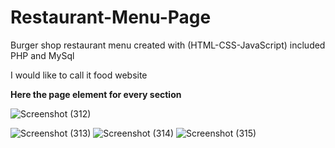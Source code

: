 # Restaurant-Menu-Page
Burger shop restaurant menu created with (HTML-CSS-JavaScript) included PHP and MySql 

I would like to call it food website 

**Here the page element for every section**




![Screenshot (312)](https://user-images.githubusercontent.com/99558019/206926957-21fd19b8-4554-4f85-b2ab-bbbde3cfd502.png)

![Screenshot (313)](https://user-images.githubusercontent.com/99558019/206926963-2e7698a1-1564-4e8b-80a0-6a8e0abb1915.png)
![Screenshot (314)](https://user-images.githubusercontent.com/99558019/206926967-19f15175-f856-4480-990f-f9f3dc2e4938.png)
![Screenshot (315)](https://user-images.githubusercontent.com/99558019/206926970-0ba12f61-296f-4636-aac5-6e3d6cb559f1.png)
